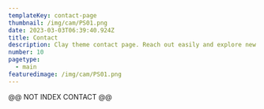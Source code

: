 ```yaml
---
templateKey: contact-page
thumbnail: /img/cam/PS01.png
date: 2023-03-03T06:39:40.924Z
title: Contact
description: Clay theme contact page. Reach out easily and explore new opportunities. Your journey starts here.
number: 10
pagetype:
  - main
featuredimage: /img/cam/PS01.png
---
```




@@ NOT INDEX CONTACT @@
